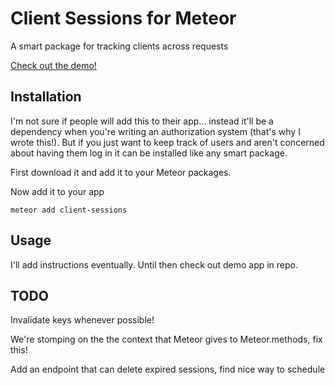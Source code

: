 # Client Sessions for Meteor

A smart package for tracking clients across requests

[Check out the demo!](http://client-sessions.meteor.com/)

## Installation

I'm not sure if people will add this to their app... instead it'll be a dependency when you're writing an authorization system (that's why I wrote this!). But if you just want to keep track of users and aren't concerned about having them log in it can be installed like any smart package.

First download it and add it to your Meteor packages.

Now add it to your app

    meteor add client-sessions

## Usage

I'll add instructions eventually. Until then check out demo app in repo.

## TODO

Invalidate keys whenever possible!

We're stomping on the the context that Meteor gives to Meteor.methods, fix this!

Add an endpoint that can delete expired sessions, find nice way to schedule
